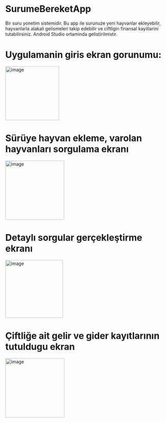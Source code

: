 # SurumeBereketApp
Bir suru yonetim sistemidir.
Bu app ile surunuze yeni hayvanlar ekleyebilir, hayvanlarla alakali gelismeleri takip edebilir ve ciftligin finansal kayitlarini tutabilirsiniz. 
Android Studio ortaminda gelistirilmistir. 

# Uygulamanin giris ekran gorunumu: 

<img width="168" alt="image" src="https://user-images.githubusercontent.com/60326186/167804982-09624019-660d-4759-87ab-6538c2d4a1dc.png">

# Sürüye hayvan ekleme, varolan hayvanları sorgulama ekranı 

<img width="184" alt="image" src="https://user-images.githubusercontent.com/60326186/167805714-f50949cf-1bdf-4c71-95ea-1b605f7c7baa.png">


# Detaylı sorgular gerçekleştirme ekranı 

<img width="180" alt="image" src="https://user-images.githubusercontent.com/60326186/167806243-b7acc650-5176-4921-ac13-01cd06eb25d6.png">

# Çiftliğe ait gelir ve gider kayıtlarının tutuldugu ekran

<img width="185" alt="image" src="https://user-images.githubusercontent.com/60326186/167806496-54105cc3-d51d-47d4-a271-3ac89fbadab3.png">

